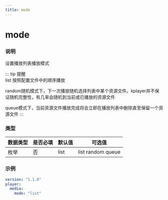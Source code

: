 ```yaml
---
title: mode
---
```


mode
===

### 说明
设置播放列表播放模式

::: tip 提醒  
list 按照配置文件中的顺序播放

random随机模式下，下一次播放随机选择列表中某个资源文件。kplayer并不保证随机完整性，有几率会随机到当前或已播放的资源文件

queue模式下，当前资源文件播放完成将会立即在播放列表中删除直至保留一个资源文件
:::


### 类型
| 数据类型 | 是否必填 | 默认值 | 可选值 |
|---|---|---|---|
| 枚举 | 否 | list | list random queue|

### 示例
```yaml {4}
version: "1.1.0"
player:
  media:
    mode: "list"
```
